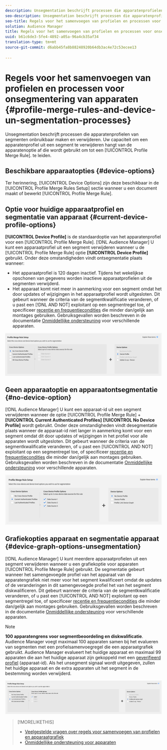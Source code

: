```yaml
---
description: Unsegmentation beschrijft processen die apparatenprofielen van segmenten onbruikbaar maken en verwijderen. De mogelijkheid om een apparaatprofiel uit een segment te verwijderen, is afhankelijk van de apparaatoptie die wordt gebruikt om een regel voor het samenvoegen van profielen te maken.
seo-description: Unsegmentation beschrijft processen die apparatenprofielen van segmenten onbruikbaar maken en verwijderen. De mogelijkheid om een apparaatprofiel uit een segment te verwijderen, is afhankelijk van de apparaatoptie die wordt gebruikt om een regel voor het samenvoegen van profielen te maken.
seo-title: Regels voor het samenvoegen van profielen en processen voor onsegmentering van apparaten
solution: Audience Manager
title: Regels voor het samenvoegen van profielen en processen voor onsegmentering van apparaten
uuid: b61c6de3-5fe4-4892-a05a-96a4cb35af34
translation-type: tm+mt
source-git-commit: d6abb45fa8b88248920b64db3ac4e72c53ecee13

---
```



# Regels voor het samenvoegen van profielen en processen voor onsegmentering van apparaten {#profile-merge-rules-and-device-un-segmentation-processes}

Unsegmentation beschrijft processen die apparatenprofielen van segmenten onbruikbaar maken en verwijderen. Uw capaciteit om een apparatenprofiel uit een segment te verwijderen hangt van de apparatenoptie af die wordt gebruikt om tot een [!UICONTROL Profile Merge Rule]. te leiden.

## Beschikbare apparaatopties {#device-options}

Ter herinnering, [!UICONTROL Device Options] zijn deze beschikbaar in de [!UICONTROL Profile Merge Rules Setup] sectie wanneer u een document maakt of bewerkt [!UICONTROL Profile Merge Rule].

## Optie voor huidige apparaatprofiel en segmentatie van apparaat {#current-device-profile-options}

**[!UICONTROL Device Profile]** is de standaardoptie van het apparatenprofiel voor een [!UICONTROL Profile Merge Rule]. [!DNL Audience Manager] U kunt een apparaatprofiel uit een segment verwijderen wanneer u de [!UICONTROL Profile Merge Rule] optie **[!UICONTROL Device Profile]** gebruikt. Onder deze omstandigheden vindt ontsegmentatie plaats wanneer:

* Het apparaatprofiel is 120 dagen inactief. Tijdens het wekelijkse opschonen van gegevens worden inactieve apparaatprofielen uit de segmenten verwijderd.
* Het apparaat komt niet meer in aanmerking voor een segment omdat het door updates of wijzigingen in het apparaatprofiel wordt uitgesloten. Dit gebeurt wanneer de criteria van de segmentkwalificatie veranderen, of u past een [!DNL AND NOT] exploitant op een segmentregel toe, of specificeer [recentie en frequentiecondities](../segments/recency-and-frequency.md) die minder dan/gelijk aan montages gebruiken. Gebruiksgevallen worden beschreven in de documentatie [Onmiddellijke ondersteuning](instant-cross-device-suppression.md) voor verschillende apparaten.

![alleen apparaat](assets/device-only.png)

## Geen apparaatoptie en apparaatontsegmentatie {#no-device-option}

[!DNL Audience Manager] U kunt een apparaat-id uit een segment verwijderen wanneer de optie [!UICONTROL Profile Merge Rule] + **[!UICONTROL Current Authenticated Profiles]** **[!UICONTROL No Device Profile]** wordt gebruikt. Onder deze omstandigheden vindt desegmentatie plaats wanneer de apparaat-id niet langer in aanmerking komt voor een segment omdat dit door updates of wijzigingen in het profiel voor alle apparaten wordt uitgesloten. Dit gebeurt wanneer de criteria van de segmentkwalificatie veranderen, of u past een [!UICONTROL AND NOT] exploitant op een segmentregel toe, of specificeer [recentie en frequentiecondities](../segments/recency-and-frequency.md) die minder dan/gelijk aan montages gebruiken. Gebruiksgevallen worden beschreven in de documentatie [Onmiddellijke ondersteuning](instant-cross-device-suppression.md) voor verschillende apparaten.

![](assets/current-no-device.png)

## Grafiekopties apparaat en segmentatie apparaat {#device-graph-options-unsegmentation}

[!DNL Audience Manager] U kunt meerdere apparaatprofielen uit een segment verwijderen wanneer u een grafiekoptie voor apparaten [!UICONTROL Profile Merge Rule] gebruikt. De segmentatie gebeurt wanneer het samengevoegde profiel van het apparaat van de apparatengrafiek niet meer voor het segment kwalificeert omdat de updates of de veranderingen in dit samengevoegde profiel het van het segment diskwalificeren. Dit gebeurt wanneer de criteria van de segmentkwalificatie veranderen, of u past een [!UICONTROL AND NOT] exploitant op een segmentregel toe, of specificeer [recentie en frequentiecondities](../segments/recency-and-frequency.md) die minder dan/gelijk aan montages gebruiken. Gebruiksgevallen worden beschreven in de documentatie [Onmiddellijke ondersteuning](instant-cross-device-suppression.md) voor verschillende apparaten.

>[!NOTE]
>
>**100 apparatengrens voor segmentbeoordeling en diskwalificatie**.
>Audience Manager voegt maximaal 100 apparaten samen bij het evalueren van segmenten met een profielsamenvoegregel die een apparaatgrafiek gebruikt. Audience Manager evalueert het huidige apparaat en maximaal 99 apparaten die aan het huidige apparaat zijn gekoppeld met een [geverifieerd profiel](../../reference/visitor-authentication-states.md) (apparaat-id). Als het unsegment signaal wordt uitgegeven, zullen het huidige apparaat en de extra apparaten uit het segment in de bestemming worden verwijderd.

![](assets/last-device-graph.png)

>[!MORELIKETHIS]
>
>* [Veelgestelde vragen over regels voor samenvoegen van profielen en apparaatgrafiek](../../faq/faq-profile-merge.md)
>* [Onmiddellijke ondersteuning voor apparaten](instant-cross-device-suppression.md)


